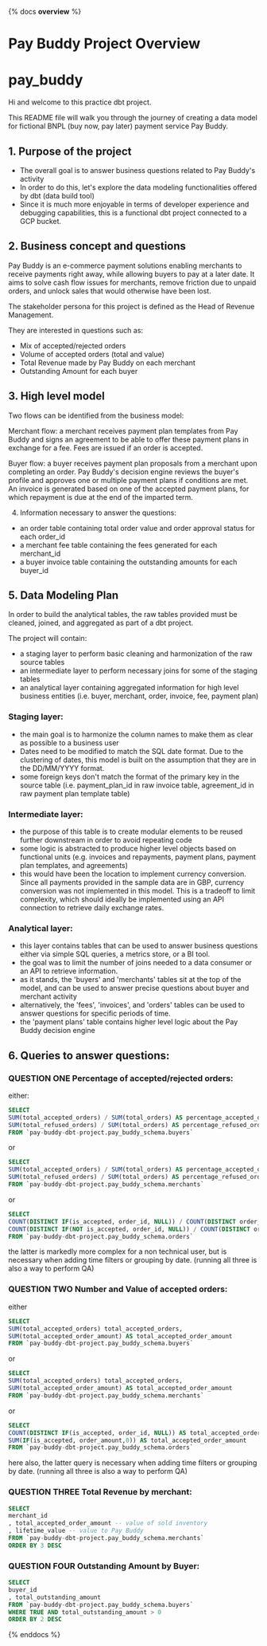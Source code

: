 {% docs __overview__ %}
# Pay Buddy Project Overview
# pay_buddy

Hi and welcome to this practice dbt project. 

This README file will walk you through the journey of creating a data model for fictional BNPL (buy now, pay later) payment service Pay Buddy. 

## 1. Purpose of the project

- The overall goal is to answer business questions related to Pay Buddy's activity
- In order to do this, let's explore the data modeling functionalities offered by dbt (data build tool)
- Since it is much more enjoyable in terms of developer experience and debugging capabilities, this is a        functional dbt project connected to a GCP bucket. 

## 2. Business concept and questions

Pay Buddy is an e-commerce payment solutions enabling merchants to receive payments right away, while allowing buyers to pay at a later date. It aims to solve cash flow issues for merchants, remove friction due to unpaid orders, and unlock sales that would otherwise have been lost. 
 
The stakeholder persona for this project is defined as the Head of Revenue Management.

They are interested in questions such as:
- Mix of accepted/rejected orders
- Volume of accepted orders (total and value)
- Total Revenue made by Pay Buddy on each merchant
- Outstanding Amount for each buyer

## 3. High level model

Two flows can be identified from the business model:

Merchant flow: a merchant receives payment plan templates from Pay Buddy and signs an agreement to be able to offer these payment plans in exchange for a fee. Fees are issued if an order is accepted. 

Buyer flow: a buyer receives payment plan proposals from a merchant upon completing an order. Pay Buddy's decision engine reviews the buyer's profile and approves one or multiple payment plans if conditions are met. An invoice is generated based on one of the accepted payment plans, for which repayment is due at the end of the imparted term. 

4. Information necessary to answer the questions:

- an order table containing total order value and order approval status for each order_id
- a merchant fee table containing the fees generated for each merchant_id
- a buyer invoice table containing the outstanding amounts for each buyer_id

## 5. Data Modeling Plan
In order to build the analytical tables, the raw tables provided must be cleaned, joined, and aggregated as part of a dbt project. 

The project will contain:
- a staging layer to perform basic cleaning and harmonization of the raw source tables
- an intermediate layer to perform necessary joins for some of the staging tables
- an analytical layer containing aggregated information for high level business entities (i.e. buyer, merchant, order, invoice, fee, payment plan) 

### Staging layer:

- the main goal is to harmonize the column names to make them as clear as possible to a business user
- Dates need to be modified to match the SQL date format. Due to the clustering of dates, this model is built on the assumption that they are in the DD/MM/YYYY format. 
- some foreign keys don't match the format of the primary key in the source table (i.e. payment_plan_id in raw invoice table, agreement_id in raw payment plan template table)

### Intermediate layer:

- the purpose of this table is to create modular elements to be reused further downstream in order to avoid repeating code
- some logic is abstracted to produce higher level objects based on functional units (e.g. invoices and repayments, payment plans, payment plan templates, and agreements)
- this would have been the location to implement currency conversion. Since all payments provided in the sample data are in GBP, currency conversion was not implemented in this model. This is a tradeoff to limit complexity, which should ideally be implemented using an API connection to retrieve daily exchange rates. 

### Analytical layer:

- this layer contains tables that can be used to answer business questions either via simple SQL queries, a metrics store, or a BI tool. 
- the goal was to limit the number of joins needed to a data consumer or an API to retrieve information. 
- as it stands, the 'buyers' and 'merchants' tables sit at the top of the model, and can be used to answer precise questions about buyer and merchant activity
- alternatively, the 'fees', 'invoices', and 'orders' tables can be used to answer questions for specific periods of time. 
- the 'payment plans' table contains higher level logic about the Pay Buddy decision engine

## 6. Queries to answer questions: 

### QUESTION ONE Percentage of accepted/rejected orders:

either:

```SQL
SELECT 
SUM(total_accepted_orders) / SUM(total_orders) AS percentage_accepted_orders,
SUM(total_refused_orders) / SUM(total_orders) AS percentage_refused_orders,
FROM `pay-buddy-dbt-project.pay_buddy_schema.buyers` 
```
or

```SQL
SELECT 
SUM(total_accepted_orders) / SUM(total_orders) AS percentage_accepted_orders,
SUM(total_refused_orders) / SUM(total_orders) AS percentage_refused_orders,
FROM `pay-buddy-dbt-project.pay_buddy_schema.merchants`
```
or

```SQL
SELECT 
COUNT(DISTINCT IF(is_accepted, order_id, NULL)) / COUNT(DISTINCT order_id) AS percentage_accepted_orders,
COUNT(DISTINCT IF(NOT is_accepted, order_id, NULL)) / COUNT(DISTINCT order_id) AS percentage_refused_orders
FROM `pay-buddy-dbt-project.pay_buddy_schema.orders`
```
the latter is markedly more complex for a non technical user, but is necessary when adding time filters or grouping by date. 
(running all three is also a way to perform QA)

### QUESTION TWO Number and Value of accepted orders:

either 

```SQL
SELECT 
SUM(total_accepted_orders) total_accepted_orders,
SUM(total_accepted_order_amount) AS total_accepted_order_amount
FROM `pay-buddy-dbt-project.pay_buddy_schema.buyers` 
```
or

```SQL
SELECT 
SUM(total_accepted_orders) total_accepted_orders,
SUM(total_accepted_order_amount) AS total_accepted_order_amount
FROM `pay-buddy-dbt-project.pay_buddy_schema.merchants`
```
or 

```SQL
SELECT 
COUNT(DISTINCT IF(is_accepted, order_id, NULL)) AS total_accepted_orders,
SUM(IF(is_accepted, order_amount,0)) AS total_accepted_order_amount
FROM `pay-buddy-dbt-project.pay_buddy_schema.orders`
```
here also, the latter query is necessary when adding time filters or grouping by date. 
(running all three is also a way to perform QA)

### QUESTION THREE Total Revenue by merchant:

```SQL
SELECT 
merchant_id
, total_accepted_order_amount -- value of sold inventory
, lifetime_value -- value to Pay Buddy
FROM `pay-buddy-dbt-project.pay_buddy_schema.merchants`
ORDER BY 3 DESC 
```
### QUESTION FOUR Outstanding Amount by Buyer:

```SQL
SELECT 
buyer_id
, total_outstanding_amount
FROM `pay-buddy-dbt-project.pay_buddy_schema.buyers`
WHERE TRUE AND total_outstanding_amount > 0
ORDER BY 2 DESC 
```
{% enddocs %}
